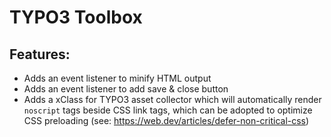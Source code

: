 # TYPO3 Toolbox

## Features:
- Adds an event listener to minify HTML output
- Adds an event listener to add save & close button
- Adds a xClass for TYPO3 asset collector which will automatically render `noscript` tags beside CSS link tags, which can be adopted to optimize CSS preloading (see: https://web.dev/articles/defer-non-critical-css)